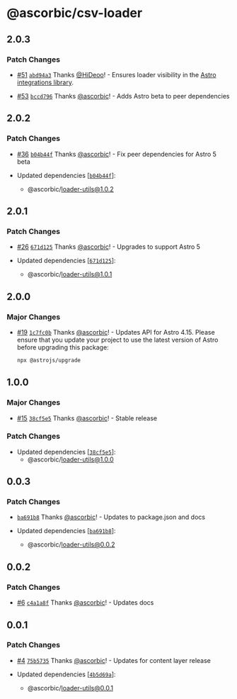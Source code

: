 # @ascorbic/csv-loader

## 2.0.3

### Patch Changes

- [#51](https://github.com/ascorbic/astro-loaders/pull/51) [`abd94a3`](https://github.com/ascorbic/astro-loaders/commit/abd94a3d6425f460d06f4a8bbd2fcf72a5ab0f19) Thanks [@HiDeoo](https://github.com/HiDeoo)! - Ensures loader visibility in the [Astro integrations library](https://astro.build/integrations/?search=&categories%5B%5D=loaders).

- [#53](https://github.com/ascorbic/astro-loaders/pull/53) [`bccd796`](https://github.com/ascorbic/astro-loaders/commit/bccd79631958be3a3a75624d8e9a48da49ca7c2c) Thanks [@ascorbic](https://github.com/ascorbic)! - Adds Astro beta to peer dependencies

## 2.0.2

### Patch Changes

- [#36](https://github.com/ascorbic/astro-loaders/pull/36) [`b04b44f`](https://github.com/ascorbic/astro-loaders/commit/b04b44f1a8a1fa84c1f14e7f6b2e1d535b55a4ab) Thanks [@ascorbic](https://github.com/ascorbic)! - Fix peer dependencies for Astro 5 beta

- Updated dependencies [[`b04b44f`](https://github.com/ascorbic/astro-loaders/commit/b04b44f1a8a1fa84c1f14e7f6b2e1d535b55a4ab)]:
  - @ascorbic/loader-utils@1.0.2

## 2.0.1

### Patch Changes

- [#26](https://github.com/ascorbic/astro-loaders/pull/26) [`671d125`](https://github.com/ascorbic/astro-loaders/commit/671d1255c7075cfd4aff3dae2caf7b274591d2b8) Thanks [@ascorbic](https://github.com/ascorbic)! - Upgrades to support Astro 5

- Updated dependencies [[`671d125`](https://github.com/ascorbic/astro-loaders/commit/671d1255c7075cfd4aff3dae2caf7b274591d2b8)]:
  - @ascorbic/loader-utils@1.0.1

## 2.0.0

### Major Changes

- [#19](https://github.com/ascorbic/astro-loaders/pull/19) [`1c7fc0b`](https://github.com/ascorbic/astro-loaders/commit/1c7fc0ba65afcff8dd6854978ef0bad4f6d06579) Thanks [@ascorbic](https://github.com/ascorbic)! - Updates API for Astro 4.15.
  Please ensure that you update your project to use the latest version of Astro before upgrading this package:

  ```sh
  npx @astrojs/upgrade
  ```

## 1.0.0

### Major Changes

- [#15](https://github.com/ascorbic/astro-loaders/pull/15) [`38cf5e5`](https://github.com/ascorbic/astro-loaders/commit/38cf5e5e16b0c71af89f6ed6a3d15da1373a5c00) Thanks [@ascorbic](https://github.com/ascorbic)! - Stable release

### Patch Changes

- Updated dependencies [[`38cf5e5`](https://github.com/ascorbic/astro-loaders/commit/38cf5e5e16b0c71af89f6ed6a3d15da1373a5c00)]:
  - @ascorbic/loader-utils@1.0.0

## 0.0.3

### Patch Changes

- [`ba691b8`](https://github.com/ascorbic/astro-loaders/commit/ba691b8b73aa584b6f27bffe1b7aa6bf9a821d4c) Thanks [@ascorbic](https://github.com/ascorbic)! - Updates to package.json and docs

- Updated dependencies [[`ba691b8`](https://github.com/ascorbic/astro-loaders/commit/ba691b8b73aa584b6f27bffe1b7aa6bf9a821d4c)]:
  - @ascorbic/loader-utils@0.0.2

## 0.0.2

### Patch Changes

- [#6](https://github.com/ascorbic/astro-loaders/pull/6) [`c4a1a8f`](https://github.com/ascorbic/astro-loaders/commit/c4a1a8f0b884269a6a0a0510b2c9305fe474f5a8) Thanks [@ascorbic](https://github.com/ascorbic)! - Updates docs

## 0.0.1

### Patch Changes

- [#4](https://github.com/ascorbic/astro-loaders/pull/4) [`75b5735`](https://github.com/ascorbic/astro-loaders/commit/75b57350bfa6c21a15e47e990757ad95266b3546) Thanks [@ascorbic](https://github.com/ascorbic)! - Updates for content layer release

- Updated dependencies [[`4b5d69a`](https://github.com/ascorbic/astro-loaders/commit/4b5d69ad5f08d11e564933bfdc2439ac6badccc7)]:
  - @ascorbic/loader-utils@0.0.1
